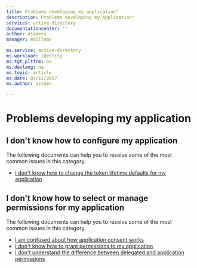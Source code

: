 ```yaml
---
title: Problems developing my application"
description: Problems developing my application"
services: active-directory
documentationcenter: ''
author: ajamess
manager: mtillman

ms.service: active-directory
ms.workload: identity
ms.tgt_pltfrm: na
ms.devlang: na
ms.topic: article
ms.date: 07/11/2017
ms.author: asteen

---
```


# Problems developing my application


## I don't know how to configure my application
  The following documents can help you to resolve some of the most common issues in this category.
  * [I don't know how to change the token lifetime defaults for my application](https://docs.microsoft.com/azure/active-directory/application-dev-registration-config-change-token-lifetime-how-to/?/?WT.mc_id=DMC_AAD_Develop_Apps_Troubleshooting_Nav)

## I don't know how to select or manage permissions for my application
  The following documents can help you to resolve some of the most common issues in this category.
  * [I am confused about how application consent works](https://docs.microsoft.com/azure/active-directory/application-dev-consent-framework/?/?WT.mc_id=DMC_AAD_Develop_Apps_Troubleshooting_Nav)
  * [I don't know how to grant permissions to my application](https://docs.microsoft.com/azure/active-directory/application-dev-registration-config-grant-permissions-how-to/?/?WT.mc_id=DMC_AAD_Develop_Apps_Troubleshooting_Nav)
  * [I don't understand the difference between delegated and application permissions](https://docs.microsoft.com/azure/active-directory/application-dev-delegated-and-app-perms/?/?WT.mc_id=DMC_AAD_Develop_Apps_Troubleshooting_Nav)
